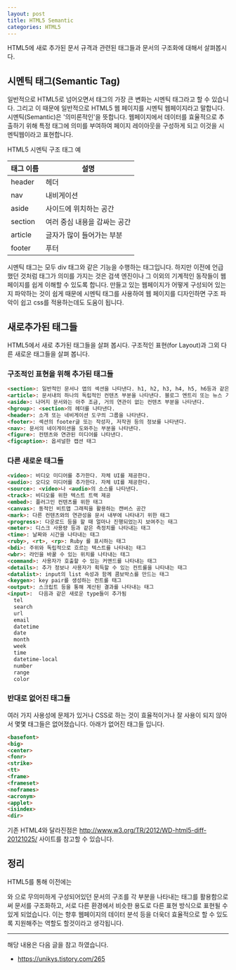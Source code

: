 ```yaml
---
layout: post
title: HTML5 Semantic
categories: HTML5
---
```


HTML5에 새로 추가된 문서 규격과 관련된 태그들과 문서의 구조화에 대해서 살펴봅시다.


## 시멘틱 태그(Semantic Tag)
일반적으로 HTML5로 넘어오면서 태그의 가장 큰 변화는 시멘틱 태그라고 할 수 있습니다. 그리고 이 때문에 일반적으로 HTML5 웹 페이지를 시멘틱 웹페이지라고 말합니다. 시멘틱(Semantic)은 '의미론적인'을 뜻합니다. 웹페이지에서 데이터를 효율적으로 추출하기 위해 특정 태그에 의미를 부여하여 페이지 레이아웃을 구성하게 되고 이것을 시멘틱웹이라고 표현합니다.

HTML5 시멘틱 구조 태그 예

| 태그 이름 | 설명 |
|:--------|-----|
| header  | 헤더 |
| nav     | 내비게이션 |
| aside   | 사이드에 위치하는 공간 |
| section | 여러 중심 내용을 감싸는 공간 |
| article | 글자가 많이 들어가는 부분 |
| footer  | 푸터 |

시멘틱 태그는 모두 div 태그와 같은 기능을 수행하는 태그입니다. 하지만 이전에 언급했던 것처럼 태그가 의미를 가지는 것은 검색 엔진이나 그 이외의 기계적인 동작들이 웹페이지를 쉽게 이해할 수 있도록 합니다. 만들고 있는 웹페이지가 어떻게 구성되어 있는지 파악하는 것이 쉽게 때문에 시멘틱 태그를 사용하여 웹 페이지를 디자인하면 구조 파악이 쉽고 css를 적용하는데도 도움이 됩니다. 

## 새로추가된 태그들
HTML5에서 새로 추가된 태그들을 살펴 봅시다. 구조적인 표현(for Layout)과 그외 다른 새로운 태그들을 살펴 봅니다.

### 구조적인 표현을 위해 추가된 태그들
```html
<section>: 일반적인 문서나 앱의 섹션을 나타낸다. h1, h2, h3, h4, h5, h6등과 같은 태그와 함께 문서의 구조를 나타낼때 사용할 수 있다.
<article>: 문서내의 하나의 독립적인 컨텐츠 부분을 나타낸다. 블로그 엔트리 또는 뉴스 기사 등에 사용
<aside>: 나머지 문서와는 아주 조금, 거의 연관이 없는 컨텐츠 부분을 나타낸다.
<hgroup>: <section>의 헤더를 나타낸다.
<header>: 소개 또는 네비게이션 도구의 그룹을 나타낸다.
<footer>: 섹션의 footer글 또는 작성자, 저작권 등의 정보를 나타낸다.
<nav>: 문서의 네이게이션을 도와주는 부분을 나타낸다.
<figure>: 컨텐츠와 연관된 미디어를 나타낸다.
<figcaption>: 옵셔널한 캡션 태그
```

### 다른 새로운 태그들
```html
<video>: 비디오 미디어를 추가한다. 자체 UI를 제공한다.
<audio>: 오디오 미디어를 추가한다. 자체 UI를 제공한다.
<source>: <video>나 <audio>의 소스를 나타낸다.
<track>: 비디오를 위한 텍스트 트랙 제공
<embed>: 플러그인 컨텐츠를 위한 태그
<canvas>: 동적인 비트맵 그래픽을 활용하는 캔버스 공간
<mark>: 다른 컨텐츠와의 연관성을 문서 내부에 나타내기 위한 태그
<progress>: 다운로드 등을 할 때 얼마나 진행되었는지 보여주는 태그
<meter>: 디스크 사용량 등과 같은 측정치를 나타내는 태그
<time>: 날짜와 시간을 나타내는 태그
<ruby>, <rt>, <rp>: Ruby 를 표시하는 태그
<bdi>: 주위와 독립적으로 흐르는 텍스트를 나타내는 태그
<wbr>: 라인을 바꿀 수 있는 위치를 나타내는 태그
<command>: 사용자가 호출할 수 있는 커맨드를 나타내는 태그
<details>: 추가 정보나 사용자가 획득할 수 있는 컨트롤을 나타내는 태그
<datalist>: input의 list 속성과 함께 콤보박스를 만드는 태그
<keygen>: key pair를 생성하는 컨트롤 태그
<output>: 스크립트 등을 통해 계산된 결과를 나타내는 태그
<input>:  다음과 같은 새로운 type들이 추가됨
  tel
  search
  url
  email
  datetime
  date
  month
  week
  time
  datetime-local
  number
  range
  color
```

### 반대로 없어진 태그들
여러 가지 사용성에 문제가 있거나 CSS로 하는 것이 효율적이거나 잘 사용이 되지 않아서 몇몇 태그들은 없어졌습니다. 아래가 없어진 태그들 입니다.

```html
<basefont>
<big> 
<center> 
<fonr> 
<strike> 
<tt> 
<frame> 
<frameset> 
<noframes> 
<acronym> 
<applet> 
<isindex> 
<dir> 
```

기존 HTML4와 달라진점은 http://www.w3.org/TR/2012/WD-html5-diff-20121025/ 사이트를 참고할 수 있습니다.

## 정리
HTML5를 통해 이전에는 <div>와 <span>으로 무의미하게 구성되어있던 문서의 구조를 각 부분을 나타내는 태그를 활용함으로써 문서를 구조화하고, 서로 다른 환경에서 비슷한 용도로 다른 표현 방식으로 표현될 수 있게 되었습니다. 이는 향후 웹페이지의 데이터 분석 등을 더욱더 효율적으로 할 수 있도록 지원해주는 역할도 할것이라고 생각됩니다.




----
해당 내용은 다음 글을 참고 하였습니다.
- https://unikys.tistory.com/265



